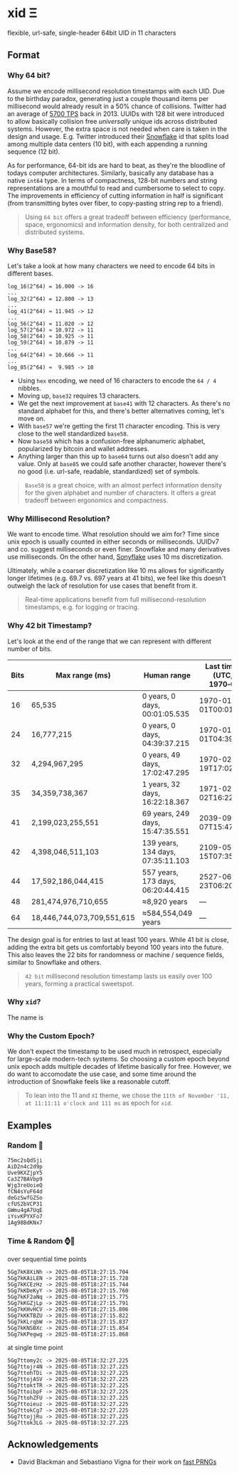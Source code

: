 # xid Ξ
flexible, url-safe, single-header 64bit UID in 11 characters


## Format

### Why 64 bit?
Assume we encode millisecond resolution timestamps with each UID.
Due to the birthday paradox, generating just a couple thousand items per millisecond would already result in a 50% chance of collisions.
Twitter had an average of [5700 TPS](https://blog.x.com/engineering/en_us/a/2013/new-tweets-per-second-record-and-how) back in 2013.
UUIDs with 128 bit were introduced to allow basically collision free _universally_ unique ids across distributed systems.
However, the extra space is not needed when care is taken in the design and usage.
E.g. Twitter introduced their [Snowflake](https://blog.x.com/engineering/en_us/a/2010/announcing-snowflake) id that splits load among multiple data centers (10 bit), with each appending a running sequence (12 bit).

As for performance, 64-bit ids are hard to beat, as they're the bloodline of todays computer architectures.
Similarly, basically any database has a native `int64` type.
In terms of compactness, 128-bit numbers and string representations are a mouthful to read and cumbersome to select to copy.
The improvements in efficiency of cutting information in half is significant (from transmitting bytes over fiber, to copy-pasting string rep to a friend).

> Using `64 bit` offers a great tradeoff between efficiency (performance, space, ergonomics) and information density, for both centralized and distributed systems.

### Why Base58?
Let's take a look at how many characters we need to encode 64 bits in different bases.

```
log_16(2^64) = 16.000 -> 16
...
log_32(2^64) = 12.800 -> 13
...
log_41(2^64) ≈ 11.945 -> 12
...
log_56(2^64) ≈ 11.020 -> 12
log_57(2^64) ≈ 10.972 -> 11
log_58(2^64) ≈ 10.925 -> 11
log_59(2^64) ≈ 10.879 -> 11
...
log_64(2^64) ≈ 10.666 -> 11
...
log_85(2^64) ≈  9.985 -> 10
```

- Using `hex` encoding, we need of 16 characters to encode the `64 / 4` nibbles.
- Moving up, `base32` requires 13 characters.
- We get the next improvement at `base41` with 12 characters.
As there's no standard alphabet for this, and there's better alternatives coming, let's move on.
- With `base57` we're getting the first 11 character encoding.
This is very close to the well standardized `base58`.
- Now `base58` which has a confusion-free alphanumeric alphabet, popularized by bitcoin and wallet addresses.
- Anything larger than this up to `base64` turns out also doesn't add any value.
Only at `base85` we could safe another character, however there's no good (i.e. url-safe, readable, standardized) set of symbols.

> `Base58` is a great choice, with an almost perfect information density for the given alphabet and number of characters.
It offers a great tradeoff between ergonomics and compactness.

### Why Millisecond Resolution?
We want to encode time. What resolution should we aim for?
Time since unix epoch is usually counted in either seconds or milliseconds. 
UUIDv7 and co. suggest milliseconds or even finer.
Snowflake and many derivatives use milliseconds.
On the other hand, [Sonyflake](https://github.com/sony/sonyflake) uses 10 ms discretization.

Ultimately, while a coarser discretization like 10 ms allows for significantly longer lifetimes (e.g. 69.7 vs. 697 years at 41 bits), we feel like this doesn't outweigh the lack of resolution for use cases that benefit from it.

> Real-time applications benefit from full millisecond-resolution timestamps, e.g. for logging or tracing.

### Why 42 bit Timestamp?
Let's look at the end of the range that we can represent with different number of bits.

| **Bits** | **Max range (ms)**         | **Human range**                   | **Last timestamp (UTC, from 1970‑01‑01)** |
| -------- | -------------------------- | --------------------------------- | ----------------------------------------- |
| 16       | 65,535                     | 0 years, 0 days, 00:01:05.535     | 1970-01-01T00:01:05.535Z                  |
| 24       | 16,777,215                 | 0 years, 0 days, 04:39:37.215     | 1970-01-01T04:39:37.215Z                  |
| 32       | 4,294,967,295              | 0 years, 49 days, 17:02:47.295    | 1970-02-19T17:02:47.295Z                  |
| 35       | 34,359,738,367             | 1 years, 32 days, 16:22:18.367    | 1971-02-02T16:22:18.367Z                  |
| 41       | 2,199,023,255,551          | 69 years, 249 days, 15:47:35.551  | 2039-09-07T15:47:35.551Z                  |
| 42       | 4,398,046,511,103          | 139 years, 134 days, 07:35:11.103 | 2109-05-15T07:35:11.103Z                  |
| 44       | 17,592,186,044,415         | 557 years, 173 days, 06:20:44.415 | 2527-06-23T06:20:44.415Z                  |
| 48       | 281,474,976,710,655        | ≈8,920 years                      | —                                         |
| 64       | 18,446,744,073,709,551,615 | ≈584,554,049 years                | —                                         |


The design goal is for entries to last at least 100 years.
While 41 bit is close, adding the extra bit gets us comfortably beyond 100 years into the future.
This also leaves the 22 bits for randomness or machine / sequence fields, similar to Snowflake and others.

> `42 bit` millisecond resolution timestamp lasts us easily over 100 years, forming a practical sweetspot.

### Why `xid`?
The name is 

### Why the Custom Epoch?
We don't expect the timestamp to be used much in retrospect, especially for large-scale modern-tech systems.
So choosing a custom epoch beyond unix epoch adds multiple decades of lifetime basically for free.
However, we do want to accomodate the use case, and some time around the introduction of Snowflake feels like a reasonable cutoff.

> To lean into the 11 and `XI` theme, we chose the `11th of November '11, at 11:11:11 o'clock and 111 ms` as epoch for `xid`.


## Examples

### Random 🎲
```
75mc2sQdSji
AiD2n4c2d9p
Uve9KXZjpY5
Ca3Z7BAVbp9
Wjg3reUoieQ
fCN4sYuF64d
deGzSwfGZSo
cfUS2bVCP31
GWmu4gA7UqE
iYsvKPYXFo7
1Ag98BdKNx7
```

### Time & Random ⌚🎲
over sequential time points
```
5Gg7kK8XiNh -> 2025-08-05T18:27:15.704
5Gg7kKAiLEN -> 2025-08-05T18:27:15.728
5Gg7kKCEzHz -> 2025-08-05T18:27:15.744
5Gg7kKDeKyY -> 2025-08-05T18:27:15.760
5Gg7kKF2aNq -> 2025-08-05T18:27:15.775
5Gg7kKGZjLp -> 2025-08-05T18:27:15.791
5Gg7kKHvHCV -> 2025-08-05T18:27:15.806
5Gg7kKKTBZU -> 2025-08-05T18:27:15.822
5Gg7kKLrqbW -> 2025-08-05T18:27:15.837
5Gg7kKNSBXc -> 2025-08-05T18:27:15.854
5Gg7kKPegwg -> 2025-08-05T18:27:15.868
```

at single time point
```
5Gg7ttomy2c -> 2025-08-05T18:32:27.225
5Gg7ttojr4N -> 2025-08-05T18:32:27.225
5Gg7ttohTDi -> 2025-08-05T18:32:27.225
5Gg7ttojASV -> 2025-08-05T18:32:27.225
5Gg7ttoktTR -> 2025-08-05T18:32:27.225
5Gg7ttoibpF -> 2025-08-05T18:32:27.225
5Gg7ttohZFU -> 2025-08-05T18:32:27.225
5Gg7ttoieuz -> 2025-08-05T18:32:27.225
5Gg7ttokCg7 -> 2025-08-05T18:32:27.225
5Gg7ttojjRu -> 2025-08-05T18:32:27.225
5Gg7ttok3LG -> 2025-08-05T18:32:27.225
```

## Acknowledgements
- David Blackman and Sebastiano Vigna for their work on [fast PRNGs](https://prng.di.unimi.it/)